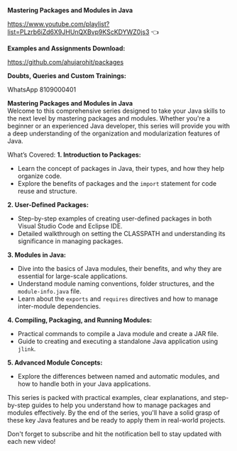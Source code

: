 **Mastering Packages and Modules in Java**  

https://www.youtube.com/playlist?list=PLzrb6iZd6X9JHUnQXBvp9KScKDYWZ0js3  👈

**Examples and Assignments Download:** 

https://github.com/ahujarohit/packages

**Doubts, Queries and Custom Trainings:** 

WhatsApp 8109000401

**Mastering Packages and Modules in Java**  
Welcome to this comprehensive series designed to take your Java skills to the next level by mastering packages and modules. Whether you're a beginner or an experienced Java developer, this series will provide you with a deep understanding of the organization and modularization features of Java.

What’s Covered:
**1. Introduction to Packages:** 
   - Learn the concept of packages in Java, their types, and how they help organize code.
   - Explore the benefits of packages and the `import` statement for code reuse and structure.

**2. User-Defined Packages:** 
   - Step-by-step examples of creating user-defined packages in both Visual Studio Code and Eclipse IDE.
   - Detailed walkthrough on setting the CLASSPATH and understanding its significance in managing packages.

**3. Modules in Java:** 
   - Dive into the basics of Java modules, their benefits, and why they are essential for large-scale applications.
   - Understand module naming conventions, folder structures, and the `module-info.java` file.
   - Learn about the `exports` and `requires` directives and how to manage inter-module dependencies.

**4. Compiling, Packaging, and Running Modules:** 
   - Practical commands to compile a Java module and create a JAR file.
   - Guide to creating and executing a standalone Java application using `jlink`.

**5. Advanced Module Concepts:** 
   - Explore the differences between named and automatic modules, and how to handle both in your Java applications.

This series is packed with practical examples, clear explanations, and step-by-step guides to help you understand how to manage packages and modules effectively. By the end of the series, you'll have a solid grasp of these key Java features and be ready to apply them in real-world projects. 

Don't forget to subscribe and hit the notification bell to stay updated with each new video!



